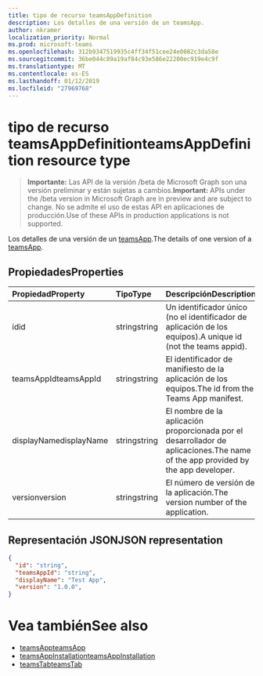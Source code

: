 ```yaml
---
title: tipo de recurso teamsAppDefinition
description: Los detalles de una versión de un teamsApp.
author: nkramer
localization_priority: Normal
ms.prod: microsoft-teams
ms.openlocfilehash: 312b9347519935c4ff34f51cee24e0082c3da58e
ms.sourcegitcommit: 36be044c89a19af84c93e586e22200ec919e4c9f
ms.translationtype: MT
ms.contentlocale: es-ES
ms.lasthandoff: 01/12/2019
ms.locfileid: "27969768"
---
```

# <a name="teamsappdefinition-resource-type"></a><span data-ttu-id="ef8e4-103">tipo de recurso teamsAppDefinition</span><span class="sxs-lookup"><span data-stu-id="ef8e4-103">teamsAppDefinition resource type</span></span>

> <span data-ttu-id="ef8e4-104">**Importante:** Las API de la versión /beta de Microsoft Graph son una versión preliminar y están sujetas a cambios.</span><span class="sxs-lookup"><span data-stu-id="ef8e4-104">**Important:** APIs under the /beta version in Microsoft Graph are in preview and are subject to change.</span></span> <span data-ttu-id="ef8e4-105">No se admite el uso de estas API en aplicaciones de producción.</span><span class="sxs-lookup"><span data-stu-id="ef8e4-105">Use of these APIs in production applications is not supported.</span></span>

<span data-ttu-id="ef8e4-106">Los detalles de una versión de un [teamsApp](teamsapp.md).</span><span class="sxs-lookup"><span data-stu-id="ef8e4-106">The details of one version of a [teamsApp](teamsapp.md).</span></span>

## <a name="properties"></a><span data-ttu-id="ef8e4-107">Propiedades</span><span class="sxs-lookup"><span data-stu-id="ef8e4-107">Properties</span></span>

| <span data-ttu-id="ef8e4-108">Propiedad</span><span class="sxs-lookup"><span data-stu-id="ef8e4-108">Property</span></span>            | <span data-ttu-id="ef8e4-109">Tipo</span><span class="sxs-lookup"><span data-stu-id="ef8e4-109">Type</span></span>     | <span data-ttu-id="ef8e4-110">Descripción</span><span class="sxs-lookup"><span data-stu-id="ef8e4-110">Description</span></span> |
|:------------------- |:-------- |:----------- |
| <span data-ttu-id="ef8e4-111">id</span><span class="sxs-lookup"><span data-stu-id="ef8e4-111">id</span></span>                  | <span data-ttu-id="ef8e4-112">string</span><span class="sxs-lookup"><span data-stu-id="ef8e4-112">string</span></span>   | <span data-ttu-id="ef8e4-113">Un identificador único (no el identificador de aplicación de los equipos).</span><span class="sxs-lookup"><span data-stu-id="ef8e4-113">A unique id (not the teams appid).</span></span> |
| <span data-ttu-id="ef8e4-114">teamsAppId</span><span class="sxs-lookup"><span data-stu-id="ef8e4-114">teamsAppId</span></span>          | <span data-ttu-id="ef8e4-115">string</span><span class="sxs-lookup"><span data-stu-id="ef8e4-115">string</span></span>   | <span data-ttu-id="ef8e4-116">El identificador de manifiesto de la aplicación de los equipos.</span><span class="sxs-lookup"><span data-stu-id="ef8e4-116">The id from the Teams App manifest.</span></span> |
| <span data-ttu-id="ef8e4-117">displayName</span><span class="sxs-lookup"><span data-stu-id="ef8e4-117">displayName</span></span>         | <span data-ttu-id="ef8e4-118">string</span><span class="sxs-lookup"><span data-stu-id="ef8e4-118">string</span></span>   | <span data-ttu-id="ef8e4-119">El nombre de la aplicación proporcionada por el desarrollador de aplicaciones.</span><span class="sxs-lookup"><span data-stu-id="ef8e4-119">The name of the app provided by the app developer.</span></span> |
| <span data-ttu-id="ef8e4-120">version</span><span class="sxs-lookup"><span data-stu-id="ef8e4-120">version</span></span>             | <span data-ttu-id="ef8e4-121">string</span><span class="sxs-lookup"><span data-stu-id="ef8e4-121">string</span></span>   | <span data-ttu-id="ef8e4-122">El número de versión de la aplicación.</span><span class="sxs-lookup"><span data-stu-id="ef8e4-122">The version number of the application.</span></span> |

## <a name="json-representation"></a><span data-ttu-id="ef8e4-123">Representación JSON</span><span class="sxs-lookup"><span data-stu-id="ef8e4-123">JSON representation</span></span>

<!-- {
  "blockType": "resource",
  "@odata.type": "microsoft.graph.teamsAppDefinition",
  "baseType": "microsoft.graph.entity"
}-->

```json
{
  "id": "string",
  "teamsAppId": "string",
  "displayName": "Test App",
  "version": "1.0.0",
}
```

# <a name="see-also"></a><span data-ttu-id="ef8e4-124">Vea también</span><span class="sxs-lookup"><span data-stu-id="ef8e4-124">See also</span></span>

- [<span data-ttu-id="ef8e4-125">teamsApp</span><span class="sxs-lookup"><span data-stu-id="ef8e4-125">teamsApp</span></span>](teamsapp.md)
- [<span data-ttu-id="ef8e4-126">teamsAppInstallation</span><span class="sxs-lookup"><span data-stu-id="ef8e4-126">teamsAppInstallation</span></span>](teamsappinstallation.md)
- [<span data-ttu-id="ef8e4-127">teamsTab</span><span class="sxs-lookup"><span data-stu-id="ef8e4-127">teamsTab</span></span>](../resources/teamstab.md)

<!-- uuid: 8fcb5dbc-d5aa-4681-8e31-b001d5168d79
2015-10-25 14:57:30 UTC -->
<!-- {
  "type": "#page.annotation",
  "description": "teamsApp resource",
  "keywords": "",
  "section": "documentation",
  "tocPath": ""
}-->

